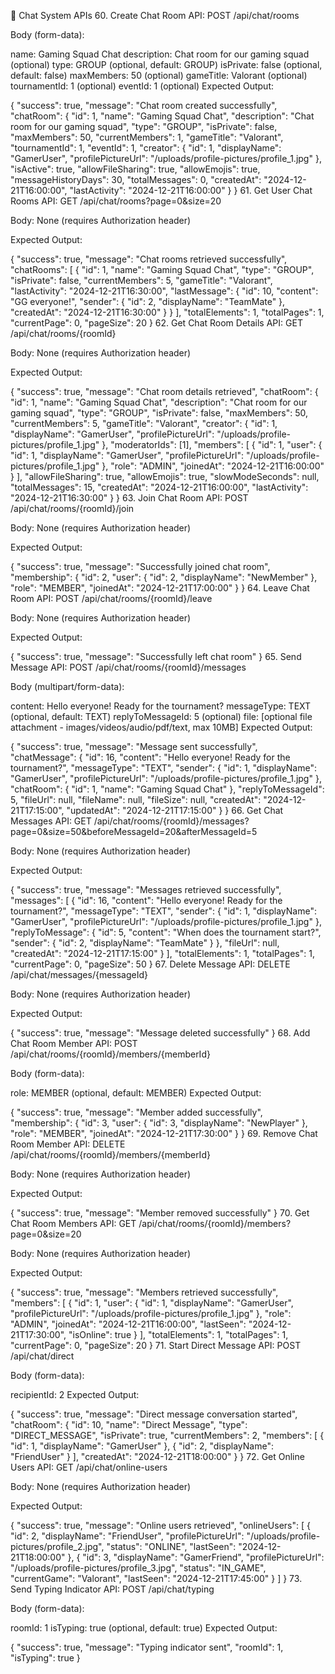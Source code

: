 💬 Chat System APIs
60. Create Chat Room
API: POST /api/chat/rooms

Body (form-data):

name: Gaming Squad Chat
description: Chat room for our gaming squad (optional)
type: GROUP (optional, default: GROUP)
isPrivate: false (optional, default: false)
maxMembers: 50 (optional)
gameTitle: Valorant (optional)
tournamentId: 1 (optional)
eventId: 1 (optional)
Expected Output:

{
  "success": true,
  "message": "Chat room created successfully",
  "chatRoom": {
    "id": 1,
    "name": "Gaming Squad Chat",
    "description": "Chat room for our gaming squad",
    "type": "GROUP",
    "isPrivate": false,
    "maxMembers": 50,
    "currentMembers": 1,
    "gameTitle": "Valorant",
    "tournamentId": 1,
    "eventId": 1,
    "creator": {
      "id": 1,
      "displayName": "GamerUser",
      "profilePictureUrl": "/uploads/profile-pictures/profile_1.jpg"
    },
    "isActive": true,
    "allowFileSharing": true,
    "allowEmojis": true,
    "messageHistoryDays": 30,
    "totalMessages": 0,
    "createdAt": "2024-12-21T16:00:00",
    "lastActivity": "2024-12-21T16:00:00"
  }
}
61. Get User Chat Rooms
API: GET /api/chat/rooms?page=0&size=20

Body: None (requires Authorization header)

Expected Output:

{
  "success": true,
  "message": "Chat rooms retrieved successfully",
  "chatRooms": [
    {
      "id": 1,
      "name": "Gaming Squad Chat",
      "type": "GROUP",
      "isPrivate": false,
      "currentMembers": 5,
      "gameTitle": "Valorant",
      "lastActivity": "2024-12-21T16:30:00",
      "lastMessage": {
        "id": 10,
        "content": "GG everyone!",
        "sender": {
          "id": 2,
          "displayName": "TeamMate"
        },
        "createdAt": "2024-12-21T16:30:00"
      }
    }
  ],
  "totalElements": 1,
  "totalPages": 1,
  "currentPage": 0,
  "pageSize": 20
}
62. Get Chat Room Details
API: GET /api/chat/rooms/{roomId}

Body: None (requires Authorization header)

Expected Output:

{
  "success": true,
  "message": "Chat room details retrieved",
  "chatRoom": {
    "id": 1,
    "name": "Gaming Squad Chat",
    "description": "Chat room for our gaming squad",
    "type": "GROUP",
    "isPrivate": false,
    "maxMembers": 50,
    "currentMembers": 5,
    "gameTitle": "Valorant",
    "creator": {
      "id": 1,
      "displayName": "GamerUser",
      "profilePictureUrl": "/uploads/profile-pictures/profile_1.jpg"
    },
    "moderatorIds": [1],
    "members": [
      {
        "id": 1,
        "user": {
          "id": 1,
          "displayName": "GamerUser",
          "profilePictureUrl": "/uploads/profile-pictures/profile_1.jpg"
        },
        "role": "ADMIN",
        "joinedAt": "2024-12-21T16:00:00"
      }
    ],
    "allowFileSharing": true,
    "allowEmojis": true,
    "slowModeSeconds": null,
    "totalMessages": 15,
    "createdAt": "2024-12-21T16:00:00",
    "lastActivity": "2024-12-21T16:30:00"
  }
}
63. Join Chat Room
API: POST /api/chat/rooms/{roomId}/join

Body: None (requires Authorization header)

Expected Output:

{
  "success": true,
  "message": "Successfully joined chat room",
  "membership": {
    "id": 2,
    "user": {
      "id": 2,
      "displayName": "NewMember"
    },
    "role": "MEMBER",
    "joinedAt": "2024-12-21T17:00:00"
  }
}
64. Leave Chat Room
API: POST /api/chat/rooms/{roomId}/leave

Body: None (requires Authorization header)

Expected Output:

{
  "success": true,
  "message": "Successfully left chat room"
}
65. Send Message
API: POST /api/chat/rooms/{roomId}/messages

Body (multipart/form-data):

content: Hello everyone! Ready for the tournament?
messageType: TEXT (optional, default: TEXT)
replyToMessageId: 5 (optional)
file: [optional file attachment - images/videos/audio/pdf/text, max 10MB]
Expected Output:

{
  "success": true,
  "message": "Message sent successfully",
  "chatMessage": {
    "id": 16,
    "content": "Hello everyone! Ready for the tournament?",
    "messageType": "TEXT",
    "sender": {
      "id": 1,
      "displayName": "GamerUser",
      "profilePictureUrl": "/uploads/profile-pictures/profile_1.jpg"
    },
    "chatRoom": {
      "id": 1,
      "name": "Gaming Squad Chat"
    },
    "replyToMessageId": 5,
    "fileUrl": null,
    "fileName": null,
    "fileSize": null,
    "createdAt": "2024-12-21T17:15:00",
    "updatedAt": "2024-12-21T17:15:00"
  }
}
66. Get Chat Messages
API: GET /api/chat/rooms/{roomId}/messages?page=0&size=50&beforeMessageId=20&afterMessageId=5

Body: None (requires Authorization header)

Expected Output:

{
  "success": true,
  "message": "Messages retrieved successfully",
  "messages": [
    {
      "id": 16,
      "content": "Hello everyone! Ready for the tournament?",
      "messageType": "TEXT",
      "sender": {
        "id": 1,
        "displayName": "GamerUser",
        "profilePictureUrl": "/uploads/profile-pictures/profile_1.jpg"
      },
      "replyToMessage": {
        "id": 5,
        "content": "When does the tournament start?",
        "sender": {
          "id": 2,
          "displayName": "TeamMate"
        }
      },
      "fileUrl": null,
      "createdAt": "2024-12-21T17:15:00"
    }
  ],
  "totalElements": 1,
  "totalPages": 1,
  "currentPage": 0,
  "pageSize": 50
}
67. Delete Message
API: DELETE /api/chat/messages/{messageId}

Body: None (requires Authorization header)

Expected Output:

{
  "success": true,
  "message": "Message deleted successfully"
}
68. Add Chat Room Member
API: POST /api/chat/rooms/{roomId}/members/{memberId}

Body (form-data):

role: MEMBER (optional, default: MEMBER)
Expected Output:

{
  "success": true,
  "message": "Member added successfully",
  "membership": {
    "id": 3,
    "user": {
      "id": 3,
      "displayName": "NewPlayer"
    },
    "role": "MEMBER",
    "joinedAt": "2024-12-21T17:30:00"
  }
}
69. Remove Chat Room Member
API: DELETE /api/chat/rooms/{roomId}/members/{memberId}

Body: None (requires Authorization header)

Expected Output:

{
  "success": true,
  "message": "Member removed successfully"
}
70. Get Chat Room Members
API: GET /api/chat/rooms/{roomId}/members?page=0&size=20

Body: None (requires Authorization header)

Expected Output:

{
  "success": true,
  "message": "Members retrieved successfully",
  "members": [
    {
      "id": 1,
      "user": {
        "id": 1,
        "displayName": "GamerUser",
        "profilePictureUrl": "/uploads/profile-pictures/profile_1.jpg"
      },
      "role": "ADMIN",
      "joinedAt": "2024-12-21T16:00:00",
      "lastSeen": "2024-12-21T17:30:00",
      "isOnline": true
    }
  ],
  "totalElements": 1,
  "totalPages": 1,
  "currentPage": 0,
  "pageSize": 20
}
71. Start Direct Message
API: POST /api/chat/direct

Body (form-data):

recipientId: 2
Expected Output:

{
  "success": true,
  "message": "Direct message conversation started",
  "chatRoom": {
    "id": 10,
    "name": "Direct Message",
    "type": "DIRECT_MESSAGE",
    "isPrivate": true,
    "currentMembers": 2,
    "members": [
      {
        "id": 1,
        "displayName": "GamerUser"
      },
      {
        "id": 2,
        "displayName": "FriendUser"
      }
    ],
    "createdAt": "2024-12-21T18:00:00"
  }
}
72. Get Online Users
API: GET /api/chat/online-users

Body: None (requires Authorization header)

Expected Output:

{
  "success": true,
  "message": "Online users retrieved",
  "onlineUsers": [
    {
      "id": 2,
      "displayName": "FriendUser",
      "profilePictureUrl": "/uploads/profile-pictures/profile_2.jpg",
      "status": "ONLINE",
      "lastSeen": "2024-12-21T18:00:00"
    },
    {
      "id": 3,
      "displayName": "GamerFriend",
      "profilePictureUrl": "/uploads/profile-pictures/profile_3.jpg",
      "status": "IN_GAME",
      "currentGame": "Valorant",
      "lastSeen": "2024-12-21T17:45:00"
    }
  ]
}
73. Send Typing Indicator
API: POST /api/chat/typing

Body (form-data):

roomId: 1
isTyping: true (optional, default: true)
Expected Output:

{
  "success": true,
  "message": "Typing indicator sent",
  "roomId": 1,
  "isTyping": true
}